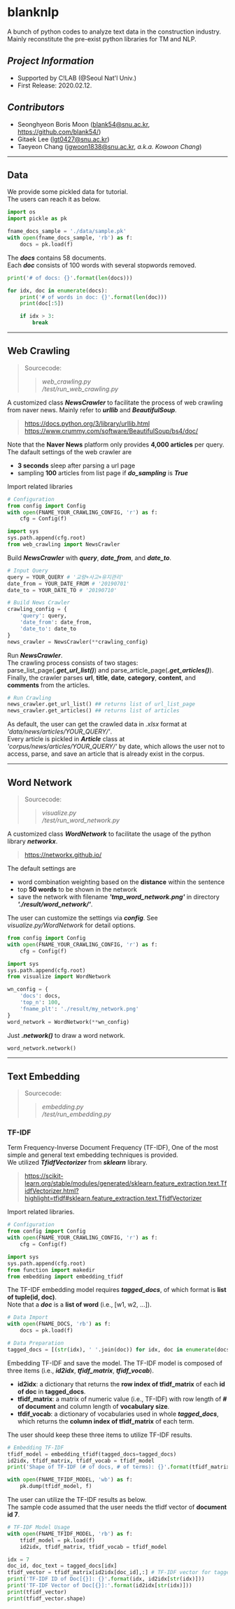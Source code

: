 # blanknlp
A bunch of python codes to analyze text data in the construction industry.  
Mainly reconstitute the pre-exist python libraries for TM and NLP.

## _Project Information_
- Supported by C!LAB (@Seoul Nat'l Univ.)
- First Release: 2020.02.12.

## _Contributors_
- Seonghyeon Boris Moon (blank54@snu.ac.kr, https://github.com/blank54/)
- Gitaek Lee (lgt0427@snu.ac.kr)
- Taeyeon Chang (jgwoon1838@snu.ac.kr, _a.k.a. Kowoon Chang_)

- - -

## Data
We provide some pickled data for tutorial.  
The users can reach it as below.

```python
import os
import pickle as pk

fname_docs_sample = './data/sample.pk'
with open(fname_docs_sample, 'rb') as f:
    docs = pk.load(f)
```

The _**docs**_ contains 58 documents.  
Each _**doc**_ consists of 100 words with several stopwords removed.

```python
print('# of docs: {}'.format(len(docs)))

for idx, doc in enumerate(docs):
    print('# of words in doc: {}'.format(len(doc)))
    print(doc[:5])

    if idx > 3:
        break
```

- - -
## Web Crawling
>Sourcecode:
>>_web_crawling.py_  
>>_/test/run_web_crawling.py_

A customized class _**NewsCrawler**_ to facilitate the process of web crawling from naver news.  Mainly refer to _**urllib**_ and _**BeautifulSoup**_.
>https://docs.python.org/3/library/urllib.html  
>https://www.crummy.com/software/BeautifulSoup/bs4/doc/

Note that the **Naver News** platform only provides **4,000 articles** per query.  
The dafault settings of the web crawler are
- **3 seconds** sleep after parsing a url page
- sampling **100** articles from list page if _**do_sampling**_ is _**True**_

Import related libraries
```python
# Configuration
from config import Config
with open(FNAME_YOUR_CRAWLING_CONFIG, 'r') as f:
    cfg = Config(f)

import sys
sys.path.append(cfg.root)
from web_crawling import NewsCrawler
```

Build _**NewsCrawler**_ with _**query**_, _**date_from**_, and _**date_to**_.

```python
# Input Query
query = YOUR_QUERY # '교량+사고+유지관리'
date_from = YOUR_DATE_FROM # '20190701'
date_to = YOUR_DATE_TO # '20190710'

# Build News Crawler
crawling_config = {
    'query': query,
    'date_from': date_from,
    'date_to': date_to
}
news_crawler = NewsCrawler(**crawling_config)
```

Run _**NewsCrawler**_.  
The crawling process consists of two stages: parse_list_page(_**.get_url_list()**_) and parse_article_page(_**.get_articles()**_).  
Finally, the crawler parses **url**, **title**, **date**, **category**, **content**, and **comments** from the articles.

```python
# Run Crawling
news_crawler.get_url_list() ## returns list of url_list_page
news_crawler.get_articles() ## returns list of articles
```

As default, the user can get the crawled data in _.xlsx_ format at _'data/news/articles/YOUR_QUERY/'_.  
Every article is pickled in _**Article**_ class at _'corpus/news/articles/YOUR_QUERY/'_ by date, which allows the user not to access, parse, and save an article that is already exist in the corpus.

- - -

## Word Network
>Sourcecode:
>>_visualize.py_  
>>_/test/run_word_network.py_

A customized class _**WordNetwork**_ to facilitate the usage of the python library _**networkx**_.
>https://networkx.github.io/

The default settings are
- word combination weighting based on the **distance** within the sentence
- top **50 words** to be shown in the network
- save the network with filename _**'tmp_word_network.png'**_ in directory _**'./result/word_network/'**_.

The user can customize the settings via _**config**_. See _visualize.py/WordNetwork_ for detail options.

```python
from config import Config
with open(FNAME_YOUR_CRAWLING_CONFIG, 'r') as f:
    cfg = Config(f)

import sys
sys.path.append(cfg.root)
from visualize import WordNetwork

wn_config = {
    'docs': docs,
    'top_n': 100,
    'fname_plt': './result/my_network.png'
}
word_network = WordNetwork(**wn_config)
```

Just _**.network()**_ to draw a word network.

```python
word_network.network()
```

- - -

## Text Embedding
>Sourcecode:
>>_embedding.py_  
>>_/test/run_embedding.py_

### TF-IDF
Term Frequency-Inverse Document Frequency (TF-IDF), One of the most simple and general text embedding techniques is provided.  
We utilized _**TfidfVectorizer**_ from _**sklearn**_ library.
>https://scikit-learn.org/stable/modules/generated/sklearn.feature_extraction.text.TfidfVectorizer.html?highlight=tfidf#sklearn.feature_extraction.text.TfidfVectorizer

Import related libraries.

```python
# Configuration
from config import Config
with open(FNAME_YOUR_CRAWLING_CONFIG, 'r') as f:
    cfg = Config(f)

import sys
sys.path.append(cfg.root)
from function import makedir
from embedding import embedding_tfidf
```

The TF-IDF embedding model requires _**tagged_docs**_, of which format is **list of tuple(id, doc)**.  
Note that a _**doc**_ is a **list of word** (i.e., [w1, w2, ...]).
```python
# Data Import
with open(FNAME_DOCS, 'rb') as f:
    docs = pk.load(f)

# Data Preparation
tagged_docs = [(str(idx), ' '.join(doc)) for idx, doc in enumerate(docs)]
```

Embedding TF-IDF and save the model. The TF-IDF model is composed of three items (i.e., _**id2idx**_, _**tfidf_matrix**_, _**tfidf_vocab**_).
- **id2idx**: a dictionary that returns the **row index of tfidf_matrix** of each **id of doc** in **tagged_docs**.
- **tfidf_matrix**: a matrix of numeric value (i.e., TF-IDF) with row length of **# of document** and column length of **vocabulary size**.
- **tfdif_vocab**: a dictionary of vocabularies used in whole _**tagged_docs**_, which returns the **column index of tfidf_matrix** of each term.

The user should keep these three items to utilize TF-IDF results.

```python
# Embedding TF-IDF
tfidf_model = embedding_tfidf(tagged_docs=tagged_docs)
id2idx, tfidf_matrix, tfidf_vocab = tfidf_model
print('Shape of TF-IDF (# of docs, # of terms): {}'.format(tfidf_matrix.shape))

with open(FNAME_TFIDF_MODEL, 'wb') as f:
    pk.dump(tfidf_model, f)
```

The user can utilize the TF-IDF results as below.  
The sample code assumed that the user needs the tfidf vector of **document id 7**.

```python
# TF-IDF Model Usage
with open(FNAME_TFIDF_MODEL, 'rb') as f:
    tfidf_model = pk.load(f)
    id2idx, tfidf_matrix, tfidf_vocab = tfidf_model

idx = 7
doc_id, doc_text = tagged_docs[idx]
tfidf_vector = tfidf_matrix[id2idx[doc_id],:] # TF-IDF vector for tagged_docs[idx]
print('TF-IDF ID of Doc[{}]: {}'.format(idx, id2idx[str(idx)]))
print('TF-IDF Vector of Doc[{}]:'.format(id2idx[str(idx)]))
print(tfidf_vector)
print(tfidf_vector.shape)
```